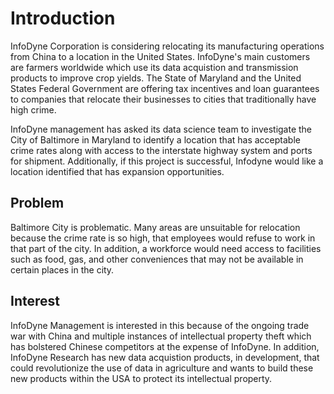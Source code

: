 # Introduction

InfoDyne Corporation is considering relocating its manufacturing operations from China to a location in the United States.  InfoDyne's main customers are farmers worldwide which use its data acquistion and transmission products to improve crop yields.    The State of Maryland and the United States Federal Government are offering tax incentives and loan guarantees to companies that relocate their businesses to cities that traditionally have high crime.

InfoDyne management has asked its data science team to investigate the City of Baltimore in Maryland to identify a location that has acceptable crime rates along with access to the interstate highway system and ports for shipment.  Additionally, if this project is successful, Infodyne would like a location identified that has expansion opportunities.

## Problem

Baltimore City is problematic.  Many areas are unsuitable for relocation because the crime rate is so high, that employees would refuse to work in that part of the city.  In addition, a workforce would need access to facilities such as food, gas, and other conveniences that may not be available in certain places in the city.

## Interest

InfoDyne Management is interested in this because of the ongoing trade war with China and multiple instances of intellectual property theft which has bolstered Chinese competitors at the expense of InfoDyne.  In addition, InfoDyne Research has new data acquistion products, in development,  that could revolutionize the use of data in agriculture and wants to build these new products within the USA to protect its intellectual property. 
